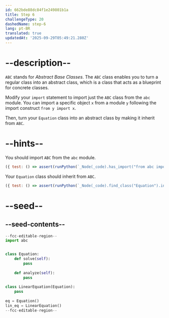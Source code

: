 ```yaml
---
id: 662bde88dc84f1e249801b1a
title: Step 6
challengeType: 20
dashedName: step-6
lang: pt-BR
translated: true
updatedAt: '2025-09-29T05:49:21.280Z'
---
```


# --description--

`ABC` stands for *Abstract Base Classes*. The `ABC` class enables you to turn a regular class into an abstract class, which is a class that acts as a blueprint for concrete classes.

Modify your `import` statement to import just the `ABC` class from the `abc` module. You can import a specific object `x` from a module `y` following the import construct `from y import x`.

Then, turn your `Equation` class into an abstract class by making it inherit from `ABC`.

# --hints--

You should import `ABC` from the `abc` module.

```js
({ test: () => assert(runPython(`_Node(_code).has_import("from abc import ABC")`)) })
```

Your `Equation` class should inherit from `ABC`.

```js
({ test: () => assert(runPython(`_Node(_code).find_class("Equation").inherits_from("ABC")`)) })
```

# --seed--

## --seed-contents--

```py
--fcc-editable-region--
import abc


class Equation:
    def solve(self):
        pass
        
    def analyze(self):
        pass
        
class LinearEquation(Equation):
    pass
    
eq = Equation()
lin_eq = LinearEquation()
--fcc-editable-region--
```
